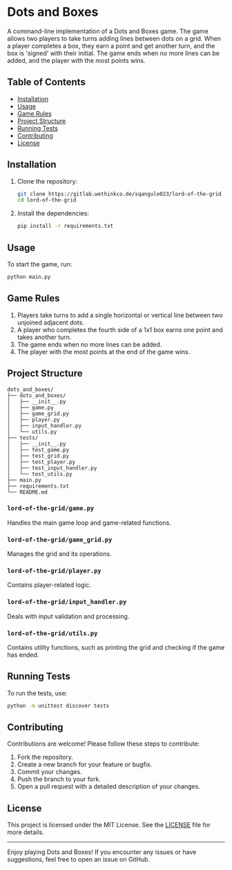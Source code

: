 # Dots and Boxes

A command-line implementation of a Dots and Boxes game. The game allows two players to take turns adding lines between dots on a grid. When a player completes a box, they earn a point and get another turn, and the box is 'signed' with their initial. The game ends when no more lines can be added, and the player with the most points wins.

## Table of Contents

- [Installation](#installation)
- [Usage](#usage)
- [Game Rules](#game-rules)
- [Project Structure](#project-structure)
- [Running Tests](#running-tests)
- [Contributing](#contributing)
- [License](#license)

## Installation

1. Clone the repository:

   ```sh
   git clone https://gitlab.wethinkco.de/sqangule023/lord-of-the-grid
   cd lord-of-the-grid
   ```

2. Install the dependencies:

   ```sh
   pip install -r requirements.txt
   ```

## Usage

To start the game, run:

```sh
python main.py
```

## Game Rules

1. Players take turns to add a single horizontal or vertical line between two unjoined adjacent dots.
2. A player who completes the fourth side of a 1x1 box earns one point and takes another turn.
3. The game ends when no more lines can be added.
4. The player with the most points at the end of the game wins.

## Project Structure

```
dots_and_boxes/
├── dots_and_boxes/
│   ├── __init__.py
│   ├── game.py
│   ├── game_grid.py
│   ├── player.py
│   ├── input_handler.py
│   └── utils.py
├── tests/
│   ├── __init__.py
│   ├── test_game.py
│   ├── test_grid.py
│   ├── test_player.py
│   ├── test_input_handler.py
│   └── test_utils.py
├── main.py
├── requirements.txt
└── README.md
```

### `lord-of-the-grid/game.py`

Handles the main game loop and game-related functions.

### `lord-of-the-grid/game_grid.py`

Manages the grid and its operations.

### `lord-of-the-grid/player.py`

Contains player-related logic.

### `lord-of-the-grid/input_handler.py`

Deals with input validation and processing.

### `lord-of-the-grid/utils.py`

Contains utility functions, such as printing the grid and checking if the game has ended.

## Running Tests

To run the tests, use:

```sh
python -m unittest discover tests
```

## Contributing

Contributions are welcome! Please follow these steps to contribute:

1. Fork the repository.
2. Create a new branch for your feature or bugfix.
3. Commit your changes.
4. Push the branch to your fork.
5. Open a pull request with a detailed description of your changes.

## License

This project is licensed under the MIT License. See the [LICENSE](LICENSE) file for more details.

---

Enjoy playing Dots and Boxes! If you encounter any issues or have suggestions, feel free to open an issue on GitHub.